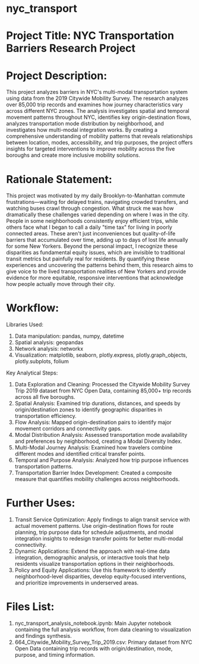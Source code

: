 # nyc_transport

# Project Title: NYC Transportation Barriers Research Project


# Project Description: 
This project analyzes barriers in NYC's multi-modal transportation system using data from the 2019 Citywide Mobility Survey. The research analyzes over 85,000 trip records and examines how journey characteristics vary across different NYC zones. The analysis investigates spatial and temporal movement patterns throughout NYC, identifies key origin-destination flows, analyzes transportation mode distribution by neighborhood, and investigates how multi-modal integration works. By creating a comprehensive understanding of mobility patterns that reveals relationships between location, modes, accessibility, and trip purposes, the project offers insights for targeted interventions to improve mobility across the five boroughs and create more inclusive mobility solutions.


# Rationale Statement: 
This project was motivated by my daily Brooklyn-to-Manhattan commute frustrations—waiting for delayed trains, navigating crowded transfers, and watching buses crawl through congestion. What struck me was how dramatically these challenges varied depending on where I was in the city. People in some neighborhoods consistently enjoy efficient trips, while others face what I began to call a daily "time tax" for living in poorly connected areas. These aren't just inconveniences but quality-of-life barriers that accumulated over time, adding up to days of lost life annually for some New Yorkers. Beyond the personal impact, I recognize these disparities as fundamental equity issues, which are invisible to traditional transit metrics but painfully real for residents. By quantifying these experiences and uncovering the patterns behind them, this research aims to give voice to the lived transportation realities of New Yorkers and provide evidence for more equitable, responsive interventions that acknowledge how people actually move through their city.


# Workflow: 
  Libraries Used:
  1. Data manipulation: pandas, numpy, datetime
  2. Spatial analysis: geopandas
  3. Network analysis: networkx
  4. Visualization: matplotlib, seaborn, plotly.express, plotly.graph_objects, plotly.subplots, folium

 Key Analytical Steps:
  1. Data Exploration and Cleaning: Processed the Citywide Mobility Survey Trip 2019 dataset from NYC Open Data, containing 85,000+ trip records across all five boroughs.
  2. Spatial Analysis: Examined trip durations, distances, and speeds by origin/destination zones to identify geographic disparities in transportation efficiency.
  3. Flow Analysis: Mapped origin-destination pairs to identify major movement corridors and connectivity gaps.
  4. Modal Distribution Analysis: Assessed transportation mode availability and preferences by neighborhood, creating a Modal Diversity Index.
  5. Multi-Modal Journey Analysis: Examined how travelers combine different modes and identified critical transfer points.
  6. Temporal and Purpose Analysis: Analyzed how trip purpose influences transportation patterns.
  7. Transportation Barrier Index Development: Created a composite measure that quantifies mobility challenges across neighborhoods.


# Further Uses: 
  1. Transit Service Optimization: Apply findings to align transit service with actual movement patterns. Use origin-destination flows for route planning, trip purpose data for schedule adjustments, and modal integration insights to redesign transfer points for better multi-modal connectivity.
  2. Dynamic Applications: Extend the approach with real-time data integration, demographic analysis, or interactive tools that help residents visualize transportation options in their neighborhoods.
  3. Policy and Equity Applications: Use this framework to identify neighborhood-level disparities, develop equity-focused interventions, and prioritize improvements in underserved areas.


# Files List: 
  1. nyc_transport_analysis_notebook.ipynb: Main Jupyter notebook containing the full analysis workflow, from data cleaning to visualization and findings synthesis.
  2. 664_Citywide_Mobility_Survey_Trip_2019.csv: Primary dataset from NYC Open Data containing trip records with origin/destination, mode, purpose, and timing information.
